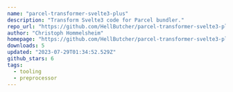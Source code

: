 ```yaml
---
name: "parcel-transformer-svelte3-plus"
description: "Transform Svelte3 code for Parcel bundler."
repo_url: "https://github.com/HellButcher/parcel-transformer-svelte3-plus"
author: "Christoph Hommelsheim"
homepage: "https://github.com/HellButcher/parcel-transformer-svelte3-plus#readme"
downloads: 5
updated: "2023-07-29T01:34:52.529Z"
github_stars: 6
tags: 
  - tooling
  - preprocessor
---
```

